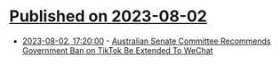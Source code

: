 # [Published on 2023-08-02](index.md)

* [2023-08-02, 17:20:00](https://slashdot.org/story/23/08/02/1112205/australian-senate-committee-recommends-government-ban-on-tiktok-be-extended-to-wechat?utm_source=rss1.0mainlinkanon&utm_medium=feed) - [Australian Senate Committee Recommends Government Ban on TikTok Be Extended To WeChat](https://slashdot.org/story/23/08/02/1112205/australian-senate-committee-recommends-government-ban-on-tiktok-be-extended-to-wechat?utm_source=rss1.0mainlinkanon&utm_medium=feed)
